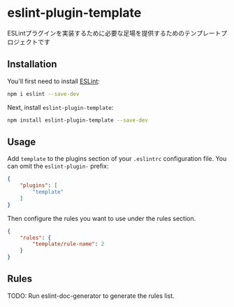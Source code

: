 # eslint-plugin-template

ESLintプラグインを実装するために必要な足場を提供するためのテンプレートプロジェクトです

## Installation

You'll first need to install [ESLint](https://eslint.org/):

```sh
npm i eslint --save-dev
```

Next, install `eslint-plugin-template`:

```sh
npm install eslint-plugin-template --save-dev
```

## Usage

Add `template` to the plugins section of your `.eslintrc` configuration file. You can omit the `eslint-plugin-` prefix:

```json
{
    "plugins": [
        "template"
    ]
}
```


Then configure the rules you want to use under the rules section.

```json
{
    "rules": {
        "template/rule-name": 2
    }
}
```

## Rules

<!-- begin auto-generated rules list -->
TODO: Run eslint-doc-generator to generate the rules list.
<!-- end auto-generated rules list -->


